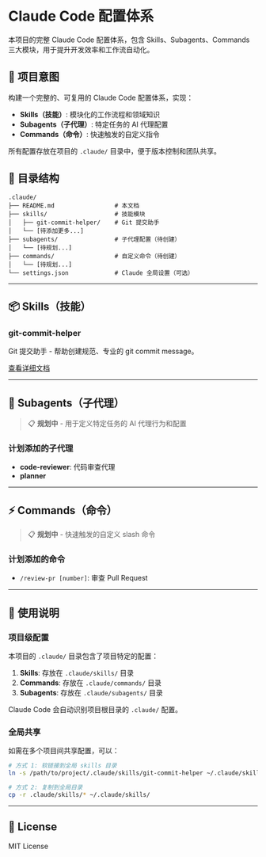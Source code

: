 # Claude Code 配置体系

本项目的完整 Claude Code 配置体系，包含 Skills、Subagents、Commands 三大模块，用于提升开发效率和工作流自动化。

## 🎯 项目意图

构建一个完整的、可复用的 Claude Code 配置体系，实现：

- **Skills（技能）**: 模块化的工作流程和领域知识
- **Subagents（子代理）**: 特定任务的 AI 代理配置
- **Commands（命令）**: 快速触发的自定义指令

所有配置存放在项目的 `.claude/` 目录中，便于版本控制和团队共享。

## 📂 目录结构

```
.claude/
├── README.md                 # 本文档
├── skills/                   # 技能模块
│   ├── git-commit-helper/    # Git 提交助手
│   └── [待添加更多...]
├── subagents/                # 子代理配置（待创建）
│   └── [待规划...]
├── commands/                 # 自定义命令（待创建）
│   └── [待规划...]
└── settings.json             # Claude 全局设置（可选）
```

---

## 📦 Skills（技能）

### git-commit-helper

Git 提交助手 - 帮助创建规范、专业的 git commit message。

[查看详细文档](./skills/git-commit-helper/SKILL.md)

---

## 🤖 Subagents（子代理）

> 📋 **规划中** - 用于定义特定任务的 AI 代理行为和配置

### 计划添加的子代理

- **code-reviewer**: 代码审查代理
- **planner**

---

## ⚡ Commands（命令）

> 📋 **规划中** - 快速触发的自定义 slash 命令

### 计划添加的命令

- `/review-pr [number]`: 审查 Pull Request

---

## 🚀 使用说明

### 项目级配置

本项目的 `.claude/` 目录包含了项目特定的配置：

1. **Skills**: 存放在 `.claude/skills/` 目录
2. **Commands**: 存放在 `.claude/commands/` 目录
3. **Subagents**: 存放在 `.claude/subagents/` 目录

Claude Code 会自动识别项目根目录的 `.claude/` 配置。

### 全局共享

如需在多个项目间共享配置，可以：

```bash
# 方式 1: 软链接到全局 skills 目录
ln -s /path/to/project/.claude/skills/git-commit-helper ~/.claude/skills/

# 方式 2: 复制到全局目录
cp -r .claude/skills/* ~/.claude/skills/
```

---

## 📝 License

MIT License
